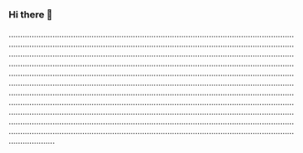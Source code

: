 ### Hi there 👋

........................................................................................................................................................................................................................................................................................................................................................................................................................................................................................................................................................................................................................................................................................................................................................................................................................................................................................................................................................................................................................................................................................................................................................................................................................................................................................................................................................................................................................................